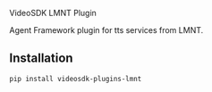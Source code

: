 VideoSDK LMNT Plugin

Agent Framework plugin for tts services from LMNT.

## Installation

```bash
pip install videosdk-plugins-lmnt
```